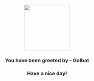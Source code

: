 <p align="center">
            <img src="https://raw.githubusercontent.com/PokeAPI/sprites/master/sprites/pokemon/42.png" width="150" height="150">
          </p>
          <h3 align="center">You have been greeted by - <b>Golbat</b></h3>
          <h3 align="center">Have a nice day!</h3>
        